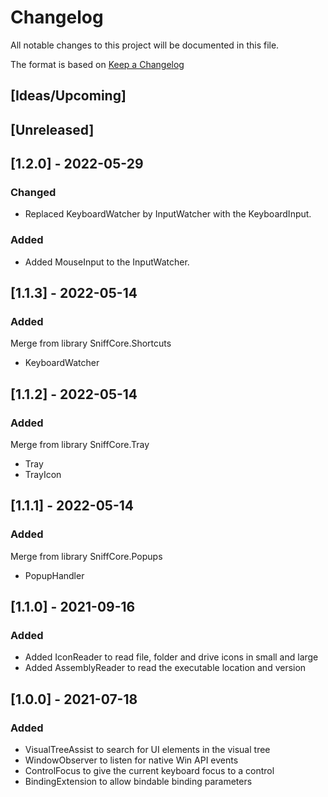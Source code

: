 # Changelog
All notable changes to this project will be documented in this file.

The format is based on [Keep a Changelog](https://keepachangelog.com/en/1.0.0/)

## [Ideas/Upcoming]

## [Unreleased]

## [1.2.0] - 2022-05-29
### Changed
* Replaced KeyboardWatcher by InputWatcher with the KeyboardInput.
### Added
* Added MouseInput to the InputWatcher.

## [1.1.3] - 2022-05-14
### Added
Merge from library SniffCore.Shortcuts
* KeyboardWatcher

## [1.1.2] - 2022-05-14
### Added
Merge from library SniffCore.Tray
* Tray
* TrayIcon

## [1.1.1] - 2022-05-14
### Added
Merge from library SniffCore.Popups
* PopupHandler

## [1.1.0] - 2021-09-16
### Added
* Added IconReader to read file, folder and drive icons in small and large
* Added AssemblyReader to read the executable location and version

## [1.0.0] - 2021-07-18
### Added
* VisualTreeAssist to search for UI elements in the visual tree
* WindowObserver to listen for native Win API events
* ControlFocus to give the current keyboard focus to a control
* BindingExtension to allow bindable binding parameters
